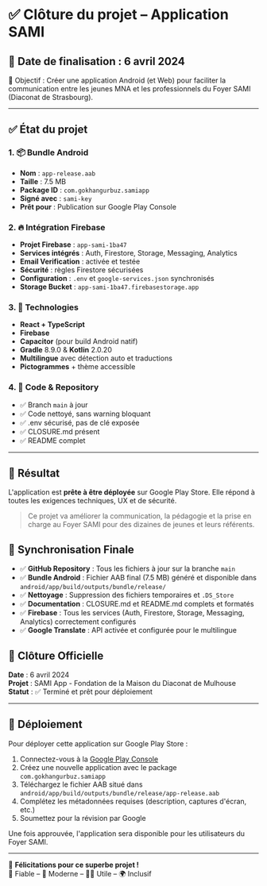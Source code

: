# ✅ Clôture du projet – Application SAMI

## 📆 Date de finalisation : 6 avril 2024

🎯 Objectif : Créer une application Android (et Web) pour faciliter la communication entre les jeunes MNA et les professionnels du Foyer SAMI (Diaconat de Strasbourg).

---

## ✅ État du projet

### 1. 📦 Bundle Android

- **Nom** : `app-release.aab`
- **Taille** : 7.5 MB
- **Package ID** : `com.gokhangurbuz.samiapp`
- **Signé avec** : `sami-key`
- **Prêt pour** : Publication sur Google Play Console

### 2. 🔥 Intégration Firebase

- **Projet Firebase** : `app-sami-1ba47`
- **Services intégrés** : Auth, Firestore, Storage, Messaging, Analytics
- **Email Verification** : activée et testée
- **Sécurité** : règles Firestore sécurisées
- **Configuration** : `.env` et `google-services.json` synchronisés
- **Storage Bucket** : `app-sami-1ba47.firebasestorage.app`

### 3. 🧠 Technologies

- **React + TypeScript**
- **Firebase**
- **Capacitor** (pour build Android natif)
- **Gradle** 8.9.0 & **Kotlin** 2.0.20
- **Multilingue** avec détection auto et traductions
- **Pictogrammes** + thème accessible

### 4. 🧼 Code & Repository

- ✅ Branch `main` à jour
- ✅ Code nettoyé, sans warning bloquant
- ✅ .env sécurisé, pas de clé exposée
- ✅ CLOSURE.md présent
- ✅ README complet

---

## 🚀 Résultat

L'application est **prête à être déployée** sur Google Play Store. Elle répond à toutes les exigences techniques, UX et de sécurité.

> Ce projet va améliorer la communication, la pédagogie et la prise en charge au Foyer SAMI pour des dizaines de jeunes et leurs référents.

## 🔄 Synchronisation Finale

- ✅ **GitHub Repository** : Tous les fichiers à jour sur la branche `main`
- ✅ **Bundle Android** : Fichier AAB final (7.5 MB) généré et disponible dans `android/app/build/outputs/bundle/release/`
- ✅ **Nettoyage** : Suppression des fichiers temporaires et `.DS_Store`
- ✅ **Documentation** : CLOSURE.md et README.md complets et formatés
- ✅ **Firebase** : Tous les services (Auth, Firestore, Storage, Messaging, Analytics) correctement configurés
- ✅ **Google Translate** : API activée et configurée pour le multilingue

## 🏁 Clôture Officielle

**Date** : 6 avril 2024  
**Projet** : SAMI App - Fondation de la Maison du Diaconat de Mulhouse  
**Statut** : ✅ Terminé et prêt pour déploiement  

---

## 📱 Déploiement

Pour déployer cette application sur Google Play Store :

1. Connectez-vous à la [Google Play Console](https://play.google.com/console/)
2. Créez une nouvelle application avec le package `com.gokhangurbuz.samiapp`
3. Téléchargez le fichier AAB situé dans `android/app/build/outputs/bundle/release/app-release.aab`
4. Complétez les métadonnées requises (description, captures d'écran, etc.)
5. Soumettez pour la révision par Google

Une fois approuvée, l'application sera disponible pour les utilisateurs du Foyer SAMI.

---

👏 **Félicitations pour ce superbe projet !**  
🔐 Fiable – 📱 Moderne – 🧑‍🎓 Utile – 🌍 Inclusif
